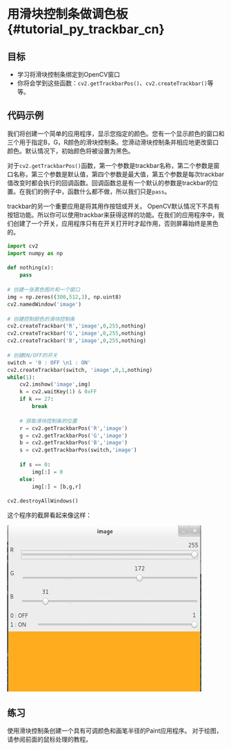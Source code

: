 # 用滑块控制条做调色板{#tutorial_py_trackbar_cn}

## 目标

- 学习将滑块控制条绑定到OpenCV窗口
- 你将会学到这些函数：`cv2.getTrackbarPos()`、`cv2.createTrackbar()`等等。

## 代码示例

我们将创建一个简单的应用程序，显示您指定的颜色。您有一个显示颜色的窗口和三个用于指定B，G，R颜色的滑块控制条。您滑动滑块控制条并相应地更改窗口颜色。默认情况下，初始颜色将被设置为黑色。

对于`cv2.getTrackbarPos()`函数，第一个参数是trackbar名称，第二个参数是窗口名称，第三个参数是默认值，第四个参数是最大值，第五个参数是每次trackbar值改变时都会执行的回调函数。回调函数总是有一个默认的参数是trackbar的位置。在我们的例子中，函数什么都不做，所以我们只是`pass`。

trackbar的另一个重要应用是将其用作按钮或开关。 OpenCV默认情况下不具有按钮功能。所以你可以使用trackbar来获得这样的功能。在我们的应用程序中，我们创建了一个开关，应用程序只有在开关打开时才起作用，否则屏幕始终是黑色的。

```python
import cv2
import numpy as np

def nothing(x):
    pass

# 创建一张黑色图片和一个窗口
img = np.zeros((300,512,3), np.uint8)
cv2.namedWindow('image')

# 创建控制颜色的滑块控制条
cv2.createTrackbar('R','image',0,255,nothing)
cv2.createTrackbar('G','image',0,255,nothing)
cv2.createTrackbar('B','image',0,255,nothing)

# 创建ON/OFF的开关
switch = '0 : OFF \n1 : ON'
cv2.createTrackbar(switch, 'image',0,1,nothing)
while(1):
    cv2.imshow('image',img)
    k = cv2.waitKey(1) & 0xFF
    if k == 27:
        break
    
    # 获取滑块控制条的位置
    r = cv2.getTrackbarPos('R','image')
    g = cv2.getTrackbarPos('G','image')
    b = cv2.getTrackbarPos('B','image')
    s = cv2.getTrackbarPos(switch,'image')
    
    if s == 0:
        img[:] = 0
    else:
        img[:] = [b,g,r]

cv2.destroyAllWindows()
```

这个程序的截屏看起来像这样：

![image](images/trackbar_screenshot.jpg)

## 练习

使用滑块控制条创建一个具有可调颜色和画笔半径的Paint应用程序。 对于绘图，请参阅前面的鼠标处理的教程。
